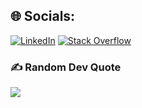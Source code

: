 ## 🌐 Socials:
[![LinkedIn](https://img.shields.io/badge/LinkedIn-%230077B5.svg?logo=linkedin&logoColor=white)](https://linkedin.com/in/leon-wolf3103) [![Stack Overflow](https://img.shields.io/badge/-Stackoverflow-FE7A16?logo=stack-overflow&logoColor=white)](https://stackoverflow.com/users/10005750) 

### ✍️ Random Dev Quote
![](https://quotes-github-readme.vercel.app/api?type=horizontal&theme=radical)

  
<!-- Proudly created with GPRM ( https://gprm.itsvg.in ) -->
